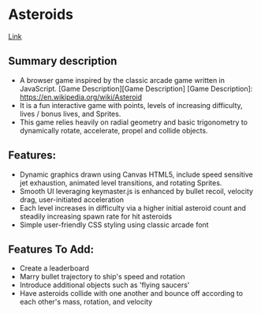 # Asteroids

[Link][Link]

[Link]: http://TBD

## Summary description

- A browser game inspired by the classic arcade game written in JavaScript.
[Game Description][Game Description]
[Game Description]: https://en.wikipedia.org/wiki/Asteroid
- It is a fun interactive game with points, levels of increasing difficulty, lives / bonus lives, and Sprites.
- This game relies heavily on radial geometry and basic trigonometry to dynamically rotate, accelerate, propel and collide objects.

## Features:

- Dynamic graphics drawn using Canvas HTML5, include speed sensitive jet exhaustion, animated level transitions, and rotating Sprites.
- Smooth UI leveraging keymaster.js is enhanced by bullet recoil, velocity drag, user-initiated acceleration
- Each level increases in difficulty via a higher initial asteroid count and steadily increasing spawn rate for hit asteroids
- Simple user-friendly CSS styling using classic arcade font

## Features To Add:

- Create a leaderboard
- Marry bullet trajectory to ship's speed and rotation
- Introduce additional objects such as 'flying saucers'
- Have asteroids collide with one another and bounce off according to each other's mass, rotation, and velocity

